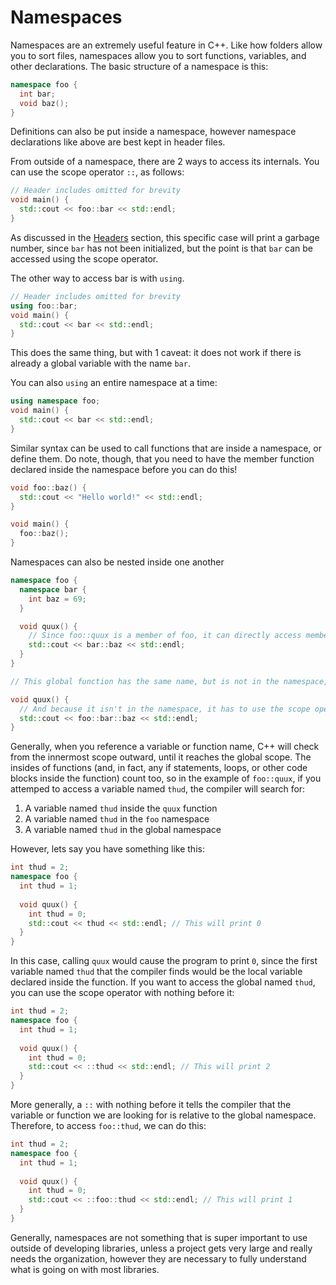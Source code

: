 # Namespaces

Namespaces are an extremely useful feature in C++. Like how folders allow you to sort files, namespaces allow you to sort functions, variables, and other declarations. The basic structure of a namespace is this:

```cpp
namespace foo {
  int bar;
  void baz();
}
```

Definitions can also be put inside a namespace, however namespace declarations like above are best kept in header files.

From outside of a namespace, there are 2 ways to access its internals. You can use the scope operator `::`, as follows:

```cpp
// Header includes omitted for brevity
void main() {
  std::cout << foo::bar << std::endl;
}
```

As discussed in the [Headers](./headers.md) section, this specific case will print a garbage number, since `bar` has not been initialized, but the point is that `bar` can be accessed using the scope operator.

The other way to access bar is with `using`.

```cpp
// Header includes omitted for brevity
using foo::bar;
void main() {
  std::cout << bar << std::endl;
}
```

This does the same thing, but with 1 caveat: it does not work if there is already a global variable with the name `bar`.

You can also `using` an entire namespace at a time:

```cpp
using namespace foo;
void main() {
  std::cout << bar << std::endl;
}
```

Similar syntax can be used to call functions that are inside a namespace, or define them. Do note, though, that you need to have the member function declared inside the namespace before you can do this!

```cpp
void foo::baz() {
  std::cout << "Hello world!" << std::endl;
}

void main() {
  foo::baz();
}
```

Namespaces can also be nested inside one another

```cpp
namespace foo {
  namespace bar {
    int baz = 69;
  }

  void quux() {
    // Since foo::quux is a member of foo, it can directly access members of foo
    std::cout << bar::baz << std::endl;
  }
}

// This global function has the same name, but is not in the namespace, so the compiler pretends it has its own name

void quux() {
  // And because it isn't in the namespace, it has to use the scope operator
  std::cout << foo::bar::baz << std::endl;
}
```

Generally, when you reference a variable or function name, C++ will check from the innermost scope outward, until it reaches the global scope. The insides of functions (and, in fact, any if statements, loops, or other code blocks inside the function) count too, so in the example of `foo::quux`, if you attemped to access a variable named `thud`, the compiler will search for:

1. A variable named `thud` inside the `quux` function
2. A variable named `thud` in the `foo` namespace
3. A variable named `thud` in the global namespace

However, lets say you have something like this:

```cpp
int thud = 2;
namespace foo {
  int thud = 1;
  
  void quux() {
    int thud = 0;
    std::cout << thud << std::endl; // This will print 0
  }
}
```

In this case, calling `quux` would cause the program to print `0`, since the first variable named `thud` that the compiler finds would be the local variable declared inside the function. If you want to access the global named `thud`, you can use the scope operator with nothing before it:

```cpp
int thud = 2;
namespace foo {
  int thud = 1;
  
  void quux() {
    int thud = 0;
    std::cout << ::thud << std::endl; // This will print 2
  }
}
```

More generally, a `::` with nothing before it tells the compiler that the variable or function we are looking for is relative to the global namespace. Therefore, to access `foo::thud`, we can do this:

```cpp
int thud = 2;
namespace foo {
  int thud = 1;
  
  void quux() {
    int thud = 0;
    std::cout << ::foo::thud << std::endl; // This will print 1
  }
}
```

Generally, namespaces are not something that is super important to use outside of developing libraries, unless a project gets very large and really needs the organization, however they are necessary to fully understand what is going on with most libraries.